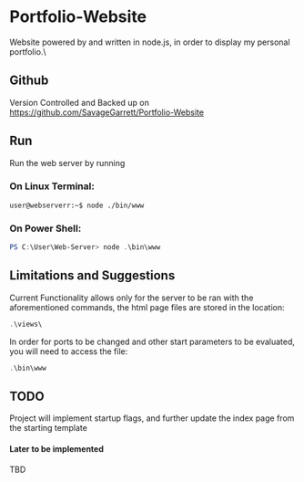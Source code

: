 # Portfolio-Website
Website powered by and written in node.js, in order to display my personal portfolio.\

## Github
Version Controlled and Backed up on https://github.com/SavageGarrett/Portfolio-Website

## Run
Run the web server by running 

### On Linux Terminal: 
```console
user@webserverr:~$ node ./bin/www
```
### On Power Shell: 
```powershell
PS C:\User\Web-Server> node .\bin\www
```

## Limitations and Suggestions
Current Functionality allows only for the server to be ran with the aforementioned commands, the html page files are stored in the location:
```powershell
.\views\
```
In order for ports to be changed and other start parameters to be evaluated, you will need to access the file: 
```powershell
.\bin\www
```

## TODO
Project will implement startup flags, and further update the index page from the starting template

#### Later to be implemented
TBD
